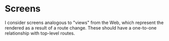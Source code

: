 # Screens

I consider screens analogous to "views" from the Web, which represent the rendered as a result of a route change. These should have a one-to-one relationship with top-level routes.
